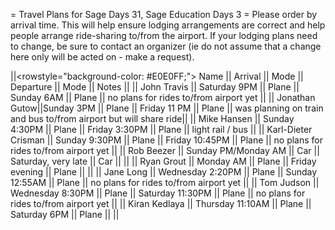 = Travel Plans for Sage Days 31, Sage Education Days 3 =
Please order by arrival time.  This will help ensure lodging arrangements are correct and help people arrange ride-sharing to/from the airport.  If your lodging plans need to change, be sure to contact an organizer (ie do not assume that a change here only will be acted on - make a request).


||<rowstyle="background-color: #E0E0FF;"> Name ||  Arrival || Mode || Departure || Mode || Notes ||
|| John Travis || Saturday 9PM || Plane || Sunday 6AM || Plane || no plans for rides to/from airport yet ||
|| Jonathan Gutow||Sunday 3PM || Plane || Friday 11 PM || Plane || was planning on train and bus to/from airport but will share ride||
|| Mike Hansen || Sunday 4:30PM || Plane || Friday 3:30PM || Plane || light rail / bus ||
|| Karl-Dieter Crisman || Sunday 9:30PM || Plane || Friday 10:45PM || Plane || no plans for rides to/from airport yet ||
|| Rob Beezer || Sunday PM/Monday AM || Car || Saturday, very late || Car ||  ||
|| Ryan Grout || Monday AM || Plane || Friday evening || Plane || ||
|| Jane Long || Wednesday 2:20PM || Plane || Sunday 12:55AM || Plane || no plans for rides to/from airport yet ||
|| Tom Judson || Wednesday 8:30PM || Plane || Saturday 11:30PM || Plane || no plans for rides to/from airport yet ||
|| Kiran Kedlaya || Thursday 11:10AM || Plane || Saturday 6PM || Plane || ||
